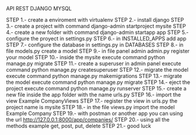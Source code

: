 API REST DJANGO MYSQL

STEP 1.- create a enviroment with virtualenv
STEP 2.- install django
STEP 3.- create a project with command django-admin startproject mysite
STEP 4.- create a new folder with command django-admin startapp app
STEP 5.- configure the proyect in settings.py
STEP 6.- in INSTALLED_APPS add app
STEP 7.- configure the database in settings.py  in DATABASES
STEP 8.- in file models.py create a model
STEP 9.- in file panel admin admin.py register your model 
STEP 10.- inside the mysite execute command python manage.py migrate
STEP 11.- create a superuser in admin panel execute command python manage.py createsuperuser
STEP 12.- migrate the model execute command python manage.py makemigrations
STEP 13.- migrate the model execute command python manage.py migrate
STEP 14.- eject the project execute command python manage.py runserver
STEP 15.- create a new file inside the app folder with the name urls.py
STEP 16.- import the view Example CompanyViews
STEP 17.- register the view in urls.py the project name is mysite 
STEP 18.- in the file views.py import the model Example Company
STEP 19.- with postman or another app you can using the url http://127.0.0.1:8000/app/companies/
STEP 20.- using all the methods example get, post, put, delete
STEP 21.- good luck

